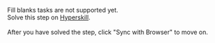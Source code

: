 Fill blanks tasks are not supported yet. <br>Solve this step on <a href="https://hyperskill.org/learn/step/33121">Hyperskill</a>. <br><br>After you have solved the step, click "Sync with Browser"  to move on.